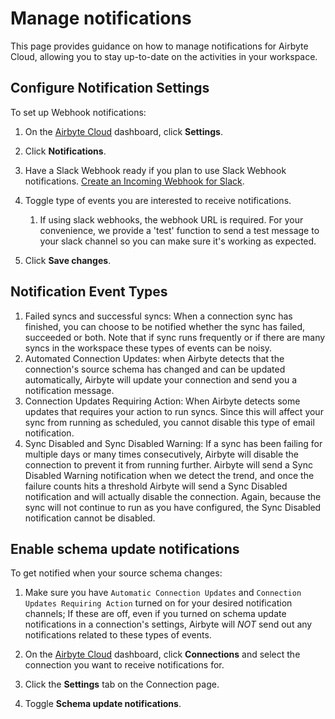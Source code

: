 # Manage notifications

This page provides guidance on how to manage notifications for Airbyte Cloud, allowing you to stay up-to-date on the activities in your workspace. 


## Configure Notification Settings

To set up Webhook notifications:

1. On the [Airbyte Cloud](http://cloud.airbyte.com) dashboard, click **Settings**.

2. Click **Notifications**.

3. Have a Slack Webhook ready if you plan to use Slack Webhook notifications. [Create an Incoming Webhook for Slack](https://api.slack.com/messaging/webhooks).

4. Toggle type of events you are interested to receive notifications. 
	1. If using slack webhooks, the webhook URL is required. For your convenience, we provide a 'test' function to send a test message to your slack channel so you can make sure it's working as expected.

5. Click **Save changes**.

## Notification Event Types

1. Failed syncs and successful syncs: When a connection sync has finished, you can choose to be notified whether the sync has failed, succeeded or both. Note that if sync runs frequently or if there are many syncs in the workspace these types of events can be noisy.
1. Automated Connection Updates: when Airbyte detects that the connection's source schema has changed and can be updated automatically, Airbyte will update your connection and send you a notification message.
1. Connection Updates Requiring Action: When Airbyte detects some updates that requires your action to run syncs. Since this will affect your sync from running as scheduled, you cannot disable this type of email notification.
1. Sync Disabled and Sync Disabled Warning: If a sync has been failing for multiple days or many times consecutively, Airbyte will disable the connection to prevent it from running further. Airbyte will send a Sync Disabled Warning notification when we detect the trend, and once the failure counts hits a threshold Airbyte will send a Sync Disabled notification and will actually disable the connection. Again, because the sync will not continue to run as you have configured, the Sync Disabled notification cannot be disabled.

 

## Enable schema update notifications

To get notified when your source schema changes: 
1. Make sure you have `Automatic Connection Updates` and `Connection Updates Requiring Action` turned on for your desired notification channels; If these are off, even if you turned on schema update notifications in a connection's settings, Airbyte will *NOT* send out any notifications related to these types of events.

2. On the [Airbyte Cloud](http://cloud.airbyte.com/) dashboard, click **Connections** and select the connection you want to receive notifications for.

3. Click the **Settings** tab on the Connection page.

4. Toggle **Schema update notifications**.

